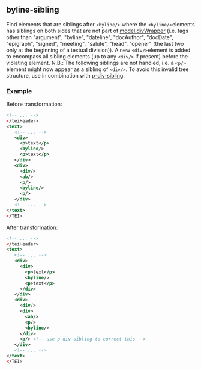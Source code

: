 ## byline-sibling
Find elements that are siblings after  ```<byline/>``` where the  ```<byline/>```elements has siblings on both sides that are not part of [model.divWrapper](https://tei-c.org/release/doc/tei-p5-doc/en/html/ref-model.divWrapper.html) (i.e. tags other than "argument", "byline", "dateline", "docAuthor", "docDate", "epigraph", "signed", "meeting", "salute", "head", "opener" (the last two only at the beginning of a textual division)).
A new ```<div/>```element is added to encompass all sibling elements (up to any ```<div/>``` if present) before the violating element.
N.B.: The following siblings are not handled, i.e. a ```<p/>``` element might now appear as a sibling of ```<div/>```. To avoid this invalid tree structure, use in combination with [p-div-sibling](observer_docs/p-div-sibling-md).

### Example
Before transformation:
```xml
<!-- ... -->
</teiHeader>
<text>
   <!-- ... -->
   <div>
     <p>text</p>
     <byline/>
     <p>text</p>
   </div>
   <div>
     <div/>
     <ab/>
     <p/>
     <byline/>
     <p/>
   </div>
   <!-- ... -->
</text>
</TEI>
```

After transformation:
```xml
<!-- ... -->
</teiHeader>
<text>
   <!-- ... -->
   <div>
     <div>
       <p>text</p>
       <byline/>
       <p>text</p>
     </div>
   </div>
   <div>
     <div/>
     <div>
       <ab/>
       <p/>
       <byline/>
     </div>
     <p/> <!-- use p-div-sibling to correct this -->
   </div>
   <!-- ... -->
</text>
</TEI>
```
